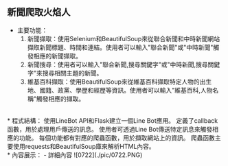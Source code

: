 ## 新聞爬取火焰人

* 主要功能：
    1. 新聞擷取：使用Selenium和BeautifulSoup來從聯合新聞和中時新聞網站擷取新聞標題、時間和連結。使用者可以輸入"聯合新聞"或"中時新聞"觸發相應的新聞擷取。
    2. 新聞搜尋：使用者可以輸入"聯合新聞,搜尋關鍵字"或"中時新聞,搜尋關鍵字"來搜尋相關主題的新聞。
    3. 維基百科擷取：使用BeautifulSoup來從維基百科擷取特定人物的出生地、國籍、政黨、學歷和經歷等資訊。使用者可以輸入"維基百科,人物名稱"觸發相應的擷取。
</br>
* 程式結構：
    使用LineBot API和Flask建立一個Line Bot應用。
    定義了callback函數，用於處理用戶傳送的訊息。
    使用者可透過Line Bot傳送特定訊息來觸發相應的功能。
    每個功能都有對應的爬蟲函數，用於擷取網站上的資訊。
    爬蟲函數主要使用requests和BeautifulSoup庫來解析HTML內容。
</br>
* 內容展示：
    - 詳細內容
    ![0722](./pic/0722.PNG)
